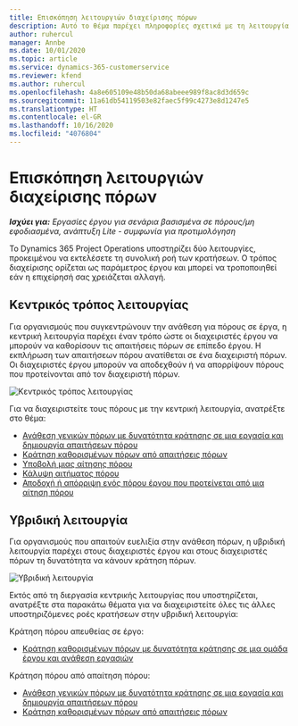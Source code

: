 ```yaml
---
title: Επισκόπηση λειτουργιών διαχείρισης πόρων
description: Αυτό το θέμα παρέχει πληροφορίες σχετικά με τη λειτουργία διαχείρισης πόρων στο Dynamics 365 Project Operations.
author: ruhercul
manager: Annbe
ms.date: 10/01/2020
ms.topic: article
ms.service: dynamics-365-customerservice
ms.reviewer: kfend
ms.author: ruhercul
ms.openlocfilehash: 4a8e605109e48b50da68abeee989f8ac8d3d659c
ms.sourcegitcommit: 11a61db54119503e82faec5f99c4273e8d1247e5
ms.translationtype: HT
ms.contentlocale: el-GR
ms.lasthandoff: 10/16/2020
ms.locfileid: "4076804"
---
```

# <a name="resource-management-modes-overview"></a>Επισκόπηση λειτουργιών διαχείρισης πόρων

_**Ισχύει για:** Εργασίες έργου για σενάρια βασισμένα σε πόρους/μη εφοδιασμένα, ανάπτυξη Lite - συμφωνία για προτιμολόγηση_


Το Dynamics 365 Project Operations υποστηρίζει δύο λειτουργίες, προκειμένου να εκτελέσετε τη συνολική ροή των κρατήσεων. Ο τρόπος διαχείρισης ορίζεται ως παράμετρος έργου και μπορεί να τροποποιηθεί εάν η επιχείρησή σας χρειάζεται αλλαγή.    

## <a name="central-mode"></a>Κεντρικός τρόπος λειτουργίας
Για οργανισμούς που συγκεντρώνουν την ανάθεση για πόρους σε έργα, η κεντρική λειτουργία παρέχει έναν τρόπο ώστε οι διαχειριστές έργου να μπορούν να καθορίσουν τις απαιτήσεις πόρων σε επίπεδο έργου. Η εκπλήρωση των απαιτήσεων πόρου ανατίθεται σε ένα διαχειριστή πόρων. Οι διαχειριστές έργου μπορούν να αποδεχθούν ή να απορρίψουν πόρους που προτείνονται από τον διαχειριστή πόρων.

![Κεντρικός τρόπος λειτουργίας](./media/resource-management-central.png)

Για να διαχειριστείτε τους πόρους με την κεντρική λειτουργία, ανατρέξτε στο θέμα:

- [Ανάθεση γενικών πόρων με δυνατότητα κράτησης σε μια εργασία και δημιουργία απαιτήσεων πόρου](https://docs.microsoft.com/dynamics365/project-service/assign-generic-bookable-resource)
- [Κράτηση καθορισμένων πόρων από απαιτήσεις πόρων](https://docs.microsoft.com/dynamics365/project-service/book-named-resource)
- [Υποβολή μιας αίτησης πόρου](https://docs.microsoft.com/dynamics365/project-service/submit-resource-request)
- [Κάλυψη αιτήματος πόρου](https://docs.microsoft.com/dynamics365/project-service/resource-management-fulfill-requests)
- [Αποδοχή ή απόρριψη ενός πόρου έργου που προτείνεται από μια αίτηση πόρου](https://docs.microsoft.com/dynamics365/project-service/accept-reject-proposed-resource)

## <a name="hybrid-mode"></a>Υβριδική λειτουργία
Για οργανισμούς που απαιτούν ευελιξία στην ανάθεση πόρων, η υβριδική λειτουργία παρέχει στους διαχειριστές έργου και στους διαχειριστές πόρων τη δυνατότητα να κάνουν κράτηση πόρων.

![Υβριδική λειτουργία](./media/resource-management-hybrid.png)

Εκτός από τη διεργασία κεντρικής λειτουργίας που υποστηρίζεται, ανατρέξτε στα παρακάτω θέματα για να διαχειριστείτε όλες τις άλλες υποστηριζόμενες ροές κρατήσεων στην υβριδική λειτουργία:

Κράτηση πόρου απευθείας σε έργο:
- [Κράτηση καθορισμένων πόρων με δυνατότητα κράτησης σε μια ομάδα έργου και ανάθεση εργασιών](https://docs.microsoft.com/dynamics365/project-service/assign-named-bookable-resource)

Κράτηση πόρου από απαίτηση πόρου:
- [Ανάθεση γενικών πόρων με δυνατότητα κράτησης σε μια εργασία και δημιουργία απαιτήσεων πόρου](https://docs.microsoft.com/dynamics365/project-service/assign-generic-bookable-resource)
- [Κράτηση καθορισμένων πόρων από απαιτήσεις πόρων](https://docs.microsoft.com/dynamics365/project-service/book-named-resource)
